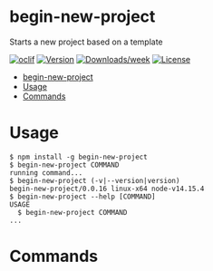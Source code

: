 # begin-new-project

Starts a new project based on a template

[![oclif](https://img.shields.io/badge/cli-oclif-brightgreen.svg)](https://oclif.io) [![Version](https://img.shields.io/npm/v/begin-new-project.svg)](https://npmjs.org/package/begin-new-project) [![Downloads/week](https://img.shields.io/npm/dw/begin-new-project.svg)](https://npmjs.org/package/begin-new-project) [![License](https://img.shields.io/npm/l/begin-new-project.svg)](https://github.com/jeroengerits/begin-new-project/blob/master/package.json)

<!-- toc -->

- [begin-new-project](#begin-new-project)
- [Usage](#usage)
- [Commands](#commands)
<!-- tocstop -->

# Usage

<!-- usage -->

```sh-session
$ npm install -g begin-new-project
$ begin-new-project COMMAND
running command...
$ begin-new-project (-v|--version|version)
begin-new-project/0.0.16 linux-x64 node-v14.15.4
$ begin-new-project --help [COMMAND]
USAGE
  $ begin-new-project COMMAND
...
```

<!-- usagestop -->

# Commands

<!-- commands -->

<!-- commandsstop -->
